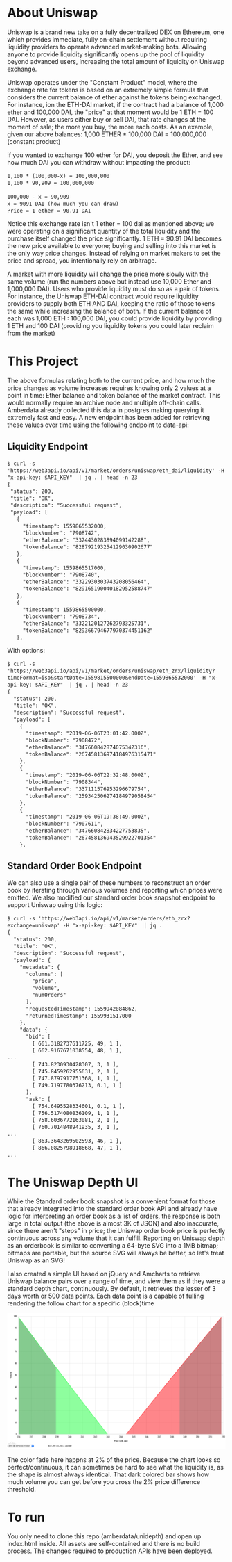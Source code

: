 # About Uniswap
Uniswap is a brand new take on a fully decentralized DEX on Ethereum, one which provides immediate, fully on-chain settlement without requiring liquidity providers to operate advanced market-making bots. Allowing anyone to provide liquidity significantly opens up the pool of liquidity beyond advanced users, increasing the total amount of liquidity on Uniswap exchange. 

Uniswap operates under the "Constant Product" model, where the exchange rate for tokens is based on an extremely simple formula that considers the current balance of ether against he tokens being exchanged. For instance, ion the ETH-DAI market, if the contract had a balance of 1,000 ether and 100,000 DAI, the "price" at that moment would be 1 ETH = 100 DAI. However, as users either buy or sell DAI, that rate changes at the moment of sale; the more you buy, the more each costs. As an example, given our above balances:
1,000 ETHER  * 100,000 DAI = 100,000,000 (constant product)

if you wanted to exchange 100 ether for DAI, you deposit the Ether, and see how much DAI you can withdraw without impacting the product:
```
1,100 * (100,000-x) = 100,000,000
1,100 * 90,909 = 100,000,000

100,000 - x = 90,909
x = 9091 DAI (how much you can draw)
Price = 1 ether = 90.91 DAI
```
Notice this exchange rate isn't 1 ether = 100 dai as mentioned above; we were operating on a significant quantity of the total liquidity and the purchase itself changed the price significantly. 1 ETH = 90.91 DAI becomes the new price available to everyone; buying and selling into this market is the only way price changes. Instead of relying on market makers to set the price and spread, you intentionally rely on arbitrage.

A market with more liquidity will change the price more slowly with the same volume (run the numbers above but instead use 10,000 Ether and 1,000,000 DAI). Users who provide liquidity must do so as a pair of tokens. For instance, the Uniswap ETH-DAI contract would require liquidity providers to supply both ETH AND DAI, keeping the ratio of those tokens the same while increasing the balance of both. If the current balance of each was 1,000 ETH : 100,000 DAI, you could provide liquidity by providing 1 ETH and 100 DAI (providing you liquidity tokens you could later reclaim from the market)

# This Project

The above formulas relating both to the current price, and how much the price changes as volume increases requires knowing only 2 values at a point in time: Ether balance and token balance of the market contract. This would normally require an archive node and multiple off-chain calls. Amberdata already collected this data in postgres making querying it extremely fast and easy. A new endpoint has been added for retrieving these values over time using the following endpoint to data-api:

## Liquidity Endpoint
```
$ curl -s 'https://web3api.io/api/v1/market/orders/uniswap/eth_dai/liquidity' -H "x-api-key: $API_KEY"  | jq . | head -n 23
{
 "status": 200,
 "title": "OK",
 "description": "Successful request",
 "payload": [
   {
     "timestamp": 1559865532000,
     "blockNumber": "7908742",
     "etherBalance": "3324430283894099142288",
     "tokenBalance": "828792193254129030902677"
   },
   {
     "timestamp": 1559865517000,
     "blockNumber": "7908740",
     "etherBalance": "3322930303743208056464",
     "tokenBalance": "829165190040182952588747"
   },
   {
     "timestamp": 1559865500000,
     "blockNumber": "7908734",
     "etherBalance": "3322120127262793325731",
     "tokenBalance": "829366794677970374451162"
   },
```

With options:
```
$ curl -s 'https://web3api.io/api/v1/market/orders/uniswap/eth_zrx/liquidity?timeFormat=iso&startDate=1559815500000&endDate=1559865532000' -H "x-api-key: $API_KEY"  | jq . | head -n 23
{
  "status": 200,
  "title": "OK",
  "description": "Successful request",
  "payload": [
    {
      "timestamp": "2019-06-06T23:01:42.000Z",
      "blockNumber": "7908472",
      "etherBalance": "347660842874075342316",
      "tokenBalance": "267458136974184976315471"
    },
    {
      "timestamp": "2019-06-06T22:32:48.000Z",
      "blockNumber": "7908344",
      "etherBalance": "337111576953296679754",
      "tokenBalance": "259342506274184979058454"
    },
    {
      "timestamp": "2019-06-06T19:38:49.000Z",
      "blockNumber": "7907611",
      "etherBalance": "347660842834227753835",
      "tokenBalance": "267458136943529922701354"
    },
```

## Standard Order Book Endpoint
We can also use a single pair of these numbers to reconstruct an order book by iterating through various volumes and reporting which prices were emitted. We also modified our standard order book snapshot endpoint to support Uniswap using this logic:
```
$ curl -s 'https://web3api.io/api/v1/market/orders/eth_zrx?exchange=uniswap' -H "x-api-key: $API_KEY"  | jq .
{
  "status": 200,
  "title": "OK",
  "description": "Successful request",
  "payload": {
    "metadata": {
      "columns": [
        "price",
        "volume",
        "numOrders"
      ],
      "requestedTimestamp": 1559942084862,
      "returnedTimestamp": 1559931517000
    },
    "data": {
      "bid": [
        [ 661.3182737611725, 49, 1 ],
        [ 662.9167671038554, 48, 1 ],
...
        [ 743.8230930428307, 3, 1 ],
        [ 745.8459262955631, 2, 1 ],
        [ 747.8797917751368, 1, 1 ],
        [ 749.7197780376213, 0.1, 1 ]
      ],
      "ask": [
        [ 754.6495528334601, 0.1, 1 ],
        [ 756.5174080836109, 1, 1 ],
        [ 758.6036772163081, 2, 1 ],
        [ 760.7014848941935, 3, 1 ],
...
        [ 863.3643269502593, 46, 1 ],
        [ 866.0825798918668, 47, 1 ],
...
```

# The Uniswap Depth UI
While the Standard order book snapshot is a convenient format for those that already integrated into the standard order book API and already have logic for interpreting an order book as a list of orders, the response is both large in total output (the above is almost 3K of JSON) and also inaccurate, since there aren't "steps" in price; the Uniswap order book price is perfectly continuous across any volume that it can fulfill. Reporting on Uniswap depth as an orderbook is similar to converting a 64-byte SVG into a 1MB bitmap; bitmaps are portable, but the source SVG will always be better, so let's treat Uniswap as an SVG!

 I also created a simple UI based on jQuery and Amcharts to retrieve Uniswap balance pairs over a range of time, and view them as if they were a standard depth chart, continuously. By default, it retrieves the lesser of 3 days worth or 500 data points. Each data point is a capable of fulling rendering the follow chart for a specific (block)time

![screenshot](https://github.com/amberdata/unidepth/raw/master/screenshot.png)

The color fade here happns at 2% of the price. Because the chart looks so perfect/continuous, it can sometimes be hard to see what the liquidity is, as the shape is almost always identical. That dark colored bar shows how much volume you can get before you cross the 2% price difference threshold.

# To run
You only need to clone this repo (amberdata/unidepth) and open up index.html inside. All assets are self-contained and there is no build process. The changes required to production APIs have been deployed.
